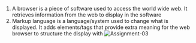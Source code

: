 1. A browser is a piece of software used to access the world wide web. It retrieves information from the web to display in the software
2. Markup language is a language/system used to change what is displayed. It adds elements/tags that provide extra meaning for the web browser to structure the display with
![Assignment-03](../Images/assignment-03.PNG)
